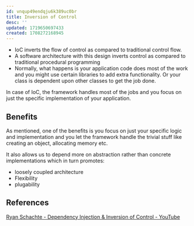 ```yaml
---
id: vnqup49endqju6k389uc0br
title: Inversion of Control
desc: ''
updated: 1719650697433
created: 1708272168945
---
```


- IoC inverts the flow of control as compared to traditional control flow.
- A software architecture with this design inverts control as compared to traditional procedural programming
- Normally, what happens is your application code does most of the work and you might use certain libraries to add extra functionality. Or your class is dependent upon other classes to get the job done.

In case of IoC, the framework handles most of the jobs and you focus on just the specific implementation of your application.

## Benefits

As mentioned, one of the benefits is you focus on just your specific logic and implementation and you let the framework handle the trivial stuff like creating an object, allocating memory etc.

It also allows us to depend more on abstraction rather than concrete implementations which in turn promotes:

- loosely coupled architecture
- Flexibility
- plugability

## References

[Ryan Schachte - Dependency Injection & Inversion of Control - YouTube](https://www.youtube.com/watch?v=EPv9-cHEmQw&t=92s)
